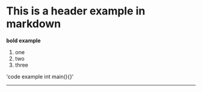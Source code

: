 # This is a header example in markdown

**bold example**

1. one
2. two
3. three

'code example int main(){}'

---

